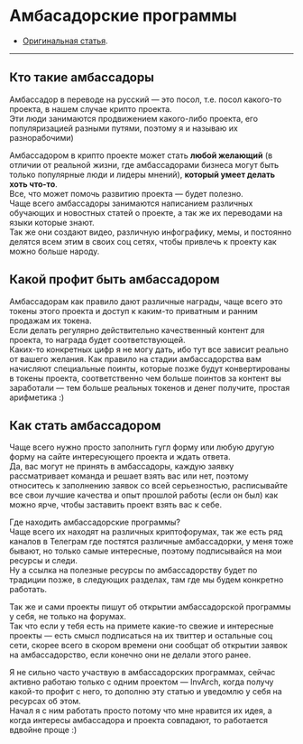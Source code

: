 # Амбасадорские программы
- [Оригинальная статья](https://teletype.in/@greezblog/ambassadorki_3.9).
---

## Кто такие амбассадоры
Амбассадор в переводе на русский — это посол, т.е. посол какого-то проекта, в нашем случае крипто проекта.  
Эти люди занимаются продвижением какого-либо проекта, его популяризацией разными путями, поэтому я и называю их разнорабочими)

Амбассадором в крипто проекте может стать **любой желающий** (в отличии от реальной жизни, где амбассадорами бизнеса могут быть только популярные люди и лидеры мнений), **который умеет делать хоть что-то**.  
Все, что может помочь развитию проекта — будет полезно.  
Чаще всего амбассадоры занимаются написанием различных обучающих и новостных статей о проекте, а так же их переводами на языки которые знают.  
Так же они создают видео, различную инфографику, мемы, и постоянно делятся всем этим в своих соц сетях, чтобы привлечь к проекту как можно больше народу.

## Какой профит быть амбассадором

Амбассадорам как правило дают различные награды, чаще всего это токены этого проекта и доступ к каким-то приватным и ранним продажам их токена.  
Если делать регулярно действительно качественный контент для проекта, то награда будет соответствующей.  
Каких-то конкретных цифр я не могу дать, ибо тут все зависит реально от вашего желания. Как правило на стадии амбассадорства вам начисляют специальные поинты, которые позже будут конвертированы в токены проекта, соответственно чем больше поинтов за контент вы заработали — тем больше реальных токенов и денег получите, простая арифметика :)

## Как стать амбассадором
Чаще всего нужно просто заполнить гугл форму или любую другую форму на сайте интересующего проекта и ждать ответа.  
Да, вас могут не принять в амбассадоры, каждую заявку рассматривает команда и решает взять вас или нет, поэтому относитесь к заполнению заявок со всей серьезностью, расписывайте все свои лучшие качества и опыт прошлой работы (если он был) как можно ярче, чтобы заставить проект взять вас к себе.

Где находить амбассадорские программы?  
Чаще всего их находят на различных криптофорумах, так же есть ряд каналов в Телеграм где постятся различные амбассадорки, у меня тоже бывают, но только самые интересные, поэтому подписывайся на мои ресурсы и следи.  
Ну а ссылка на полезные ресурсы по амбассадорству будет по традиции позже, в следующих разделах, там где мы будем конкретно работать.

Так же и сами проекты пишут об открытии амбассадорской программы у себя, не только на форумах.  
Так что если у тебя есть на примете какие-то свежие и интересные проекты — есть смысл подписаться на их твиттер и остальные соц сети, скорее всего в скором времени они сообщат об открытии заявок на амбассадорство, если конечно они не делали этого ранее.

Я не сильно часто участвую в амбассадорских программах, сейчас активно работаю только с одним проектом — InvArch, когда получу какой-то профит с него, то дополню эту статью и уведомлю у себя на ресурсах об этом.  
Начал я с ним работать просто потому что мне нравится их идея, а когда интересы амбассадора и проекта совпадают, то работается вдвойне проще :)